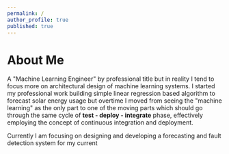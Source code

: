 ```yaml
---
permalink: /
author_profile: true
published: true
---
```


# About Me

A "Machine Learning Engineer" by professional title but in reality I tend to focus more on architectural design of machine learning systems. I started my professional work building simple linear regression based algorithm to forecast solar energy usage but overtime I moved from seeing the "machine learning" as the only part to one of the moving parts which should go through the same cycle of **test - deploy - integrate** phase, effectively  employing the concept of continuous integration and deployment.

Currently I am focusing on designing and developing a forecasting and fault detection system for my current


